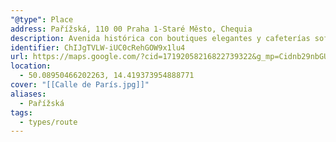 ```yaml
---
"@type": Place
address: Pařížská, 110 00 Praha 1-Staré Město, Chequia
description: Avenida histórica con boutiques elegantes y cafeterías sofisticadas en edificios tradicionales.
identifier: ChIJgTVLW-iUC0cRehGOW9x1lu4
url: https://maps.google.com/?cid=17192058216822739322&g_mp=Cidnb29nbGUubWFwcy5wbGFjZXMudjEuUGxhY2VzLlNlYXJjaFRleHQQABgEIAA
location:
  - 50.08950466202263, 14.419373954888771
cover: "[[Calle de París.jpg]]"
aliases:
  - Pařížská
tags:
  - types/route
---
```

